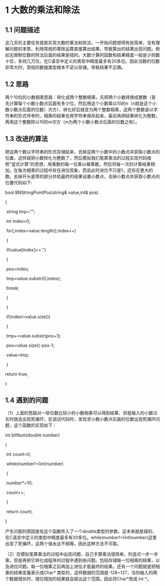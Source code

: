 # 1 大数的乘法和除法

## 1.1 问题描述

这几天的主要任务就是实现大数的乘法和除法，一开始问题想得有些简单，没有理解问题的本质，利用常规的乘除运算直接算出结果，导致算出的结果出现问题。例如无限制位数的除法后面的结果是错的。大数计算的因数和结果精度一般是少则数十位，多则几万位。在C语言中定义的类型中精度最多有20多位。因此当数的位数非常大时，常规的数据类型根本不足以存储。导致结果不正确。

## 1.2 思路

两个10位的小数相乘思路：转化成两个整数相乘，先把两个小数转换成整数（首先计算每个小数小数点后面有多少位，然后用这个小数乘以10的n（n就是这个小数小数点后面的位数）次方），转化好后就变为两个整数相乘，这两个整数是以字符串的形式传参的，相乘的结果也用字符串保存起来，最后再把结果转化为整数，再用这个整数除以10的m次方（m为两个小数小数点后面的位数之和）。

## 1.3 改进的算法

把这两个数以字符串的形式存储起来，去掉这两个小数中的小数点并获取小数点的位置，这样就把小数转化为整数了，然后模拟我们笔算乘法的过程实现代码按照“竖式计算”的思想，用乘数的每一位乘以被乘数，然后将每一次的计算结果相加。在每次相乘的过程中存在进位现象，而且此时进位不只是1，还存在更大的数。去掉开头是零的部分并给最终的结果设置小数点。去掉小数点并获取小数点的位置代码如下:

bool  BNStringPointPos(string& value,int& pos)

{

​	string tmp="";

​	int index=0;

​	for(;index<value.length();index++)

​	{

​		if(value[index]=='.')

​		{

​				pos=index;

​				tmp=value.substr(0,index);

​				break;

​		}

​	}

​	if(index!=value.size())

​	{

​		tmp+=value.substr(pos+1);

​		pos=value.size()-pos-1;

​		value=tmp;

​	}

return true;

}

## 1.4 遇到的问题

（1）上面的思路对一些位数比较小的小数相乘可以得到结果，但是输入的小数过长时就会出现死循环，在调试代码时，发现求小数小数点后面的位数出现死循环问题，这个函数的实现如下：

int bitNum(double number)

{

​	int count=0;

​	while(number!=(int)number)

​	{

​		number*=10;

​		count++;

​	}

​	return count;

}

产生问题的原因是给这个函数传入了一个double类型的参数，这本来就是错的，在C语言中定义的类型中精度最多有20多位。while(number!=(int)number)这里出现了死循环，这两个值永远不相等。因此这种方法不可取。

（2）在模拟笔算乘法的过程中出现问题，自己手算乘法很简单，列竖式一步一步乘，但是再把它转化成程序的过程中遇到些问题。包括存储每一位相乘的结果，以及进位问题。每一位相乘之后再加上进位才是最终的结果。还有一个问题就是把相乘的结果变量表示成Char* 类型的，这样数据的范围是-128~127，当你输入的两个数据很长时，错位相加的结果就会超出这个范围，因此将Char*改成 int *。

